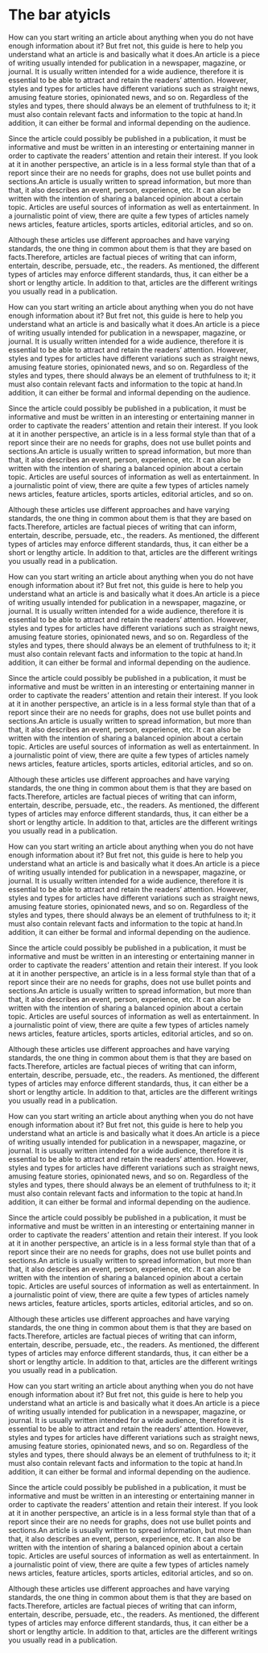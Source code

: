 # The bar atyicls

How can you start writing an article about anything when you do not have enough information about it? But fret not, this guide is here to help you understand what an article is and basically what it does.An article is a piece of writing usually intended for publication in a newspaper, magazine, or journal. It is usually written intended for a wide audience, therefore it is essential to be able to attract and retain the readers’ attention. However, styles and types for articles have different variations such as straight news, amusing feature stories, opinionated news, and so on. Regardless of the styles and types, there should always be an element of truthfulness to it; it must also contain relevant facts and information to the topic at hand.In addition, it can either be formal and informal depending on the audience.

Since the article could possibly be published in a publication, it must be informative and must be written in an interesting or entertaining manner in order to captivate the readers’ attention and retain their interest. If you look at it in another perspective, an article is in a less formal style than that of a report since their are no needs for graphs, does not use bullet points and sections.An article is usually written to spread information, but more than that, it also describes an event, person, experience, etc. It can also be written with the intention of sharing a balanced opinion about a certain topic. Articles are useful sources of information as well as entertainment. In a journalistic point of view, there are quite a few types of articles namely news articles, feature articles, sports articles, editorial articles, and so on.

Although these articles use different approaches and have varying standards, the one thing in common about them is that they are based on facts.Therefore, articles are factual pieces of writing that can inform, entertain, describe, persuade, etc., the readers. As mentioned, the different types of articles may enforce different standards, thus, it can either be a short or lengthy article. In addition to that, articles are the different writings you usually read in a publication.

How can you start writing an article about anything when you do not have enough information about it? But fret not, this guide is here to help you understand what an article is and basically what it does.An article is a piece of writing usually intended for publication in a newspaper, magazine, or journal. It is usually written intended for a wide audience, therefore it is essential to be able to attract and retain the readers’ attention. However, styles and types for articles have different variations such as straight news, amusing feature stories, opinionated news, and so on. Regardless of the styles and types, there should always be an element of truthfulness to it; it must also contain relevant facts and information to the topic at hand.In addition, it can either be formal and informal depending on the audience.

Since the article could possibly be published in a publication, it must be informative and must be written in an interesting or entertaining manner in order to captivate the readers’ attention and retain their interest. If you look at it in another perspective, an article is in a less formal style than that of a report since their are no needs for graphs, does not use bullet points and sections.An article is usually written to spread information, but more than that, it also describes an event, person, experience, etc. It can also be written with the intention of sharing a balanced opinion about a certain topic. Articles are useful sources of information as well as entertainment. In a journalistic point of view, there are quite a few types of articles namely news articles, feature articles, sports articles, editorial articles, and so on.

Although these articles use different approaches and have varying standards, the one thing in common about them is that they are based on facts.Therefore, articles are factual pieces of writing that can inform, entertain, describe, persuade, etc., the readers. As mentioned, the different types of articles may enforce different standards, thus, it can either be a short or lengthy article. In addition to that, articles are the different writings you usually read in a publication.

How can you start writing an article about anything when you do not have enough information about it? But fret not, this guide is here to help you understand what an article is and basically what it does.An article is a piece of writing usually intended for publication in a newspaper, magazine, or journal. It is usually written intended for a wide audience, therefore it is essential to be able to attract and retain the readers’ attention. However, styles and types for articles have different variations such as straight news, amusing feature stories, opinionated news, and so on. Regardless of the styles and types, there should always be an element of truthfulness to it; it must also contain relevant facts and information to the topic at hand.In addition, it can either be formal and informal depending on the audience.

Since the article could possibly be published in a publication, it must be informative and must be written in an interesting or entertaining manner in order to captivate the readers’ attention and retain their interest. If you look at it in another perspective, an article is in a less formal style than that of a report since their are no needs for graphs, does not use bullet points and sections.An article is usually written to spread information, but more than that, it also describes an event, person, experience, etc. It can also be written with the intention of sharing a balanced opinion about a certain topic. Articles are useful sources of information as well as entertainment. In a journalistic point of view, there are quite a few types of articles namely news articles, feature articles, sports articles, editorial articles, and so on.

Although these articles use different approaches and have varying standards, the one thing in common about them is that they are based on facts.Therefore, articles are factual pieces of writing that can inform, entertain, describe, persuade, etc., the readers. As mentioned, the different types of articles may enforce different standards, thus, it can either be a short or lengthy article. In addition to that, articles are the different writings you usually read in a publication.

How can you start writing an article about anything when you do not have enough information about it? But fret not, this guide is here to help you understand what an article is and basically what it does.An article is a piece of writing usually intended for publication in a newspaper, magazine, or journal. It is usually written intended for a wide audience, therefore it is essential to be able to attract and retain the readers’ attention. However, styles and types for articles have different variations such as straight news, amusing feature stories, opinionated news, and so on. Regardless of the styles and types, there should always be an element of truthfulness to it; it must also contain relevant facts and information to the topic at hand.In addition, it can either be formal and informal depending on the audience.

Since the article could possibly be published in a publication, it must be informative and must be written in an interesting or entertaining manner in order to captivate the readers’ attention and retain their interest. If you look at it in another perspective, an article is in a less formal style than that of a report since their are no needs for graphs, does not use bullet points and sections.An article is usually written to spread information, but more than that, it also describes an event, person, experience, etc. It can also be written with the intention of sharing a balanced opinion about a certain topic. Articles are useful sources of information as well as entertainment. In a journalistic point of view, there are quite a few types of articles namely news articles, feature articles, sports articles, editorial articles, and so on.

Although these articles use different approaches and have varying standards, the one thing in common about them is that they are based on facts.Therefore, articles are factual pieces of writing that can inform, entertain, describe, persuade, etc., the readers. As mentioned, the different types of articles may enforce different standards, thus, it can either be a short or lengthy article. In addition to that, articles are the different writings you usually read in a publication.

How can you start writing an article about anything when you do not have enough information about it? But fret not, this guide is here to help you understand what an article is and basically what it does.An article is a piece of writing usually intended for publication in a newspaper, magazine, or journal. It is usually written intended for a wide audience, therefore it is essential to be able to attract and retain the readers’ attention. However, styles and types for articles have different variations such as straight news, amusing feature stories, opinionated news, and so on. Regardless of the styles and types, there should always be an element of truthfulness to it; it must also contain relevant facts and information to the topic at hand.In addition, it can either be formal and informal depending on the audience.

Since the article could possibly be published in a publication, it must be informative and must be written in an interesting or entertaining manner in order to captivate the readers’ attention and retain their interest. If you look at it in another perspective, an article is in a less formal style than that of a report since their are no needs for graphs, does not use bullet points and sections.An article is usually written to spread information, but more than that, it also describes an event, person, experience, etc. It can also be written with the intention of sharing a balanced opinion about a certain topic. Articles are useful sources of information as well as entertainment. In a journalistic point of view, there are quite a few types of articles namely news articles, feature articles, sports articles, editorial articles, and so on.

Although these articles use different approaches and have varying standards, the one thing in common about them is that they are based on facts.Therefore, articles are factual pieces of writing that can inform, entertain, describe, persuade, etc., the readers. As mentioned, the different types of articles may enforce different standards, thus, it can either be a short or lengthy article. In addition to that, articles are the different writings you usually read in a publication.

How can you start writing an article about anything when you do not have enough information about it? But fret not, this guide is here to help you understand what an article is and basically what it does.An article is a piece of writing usually intended for publication in a newspaper, magazine, or journal. It is usually written intended for a wide audience, therefore it is essential to be able to attract and retain the readers’ attention. However, styles and types for articles have different variations such as straight news, amusing feature stories, opinionated news, and so on. Regardless of the styles and types, there should always be an element of truthfulness to it; it must also contain relevant facts and information to the topic at hand.In addition, it can either be formal and informal depending on the audience.

Since the article could possibly be published in a publication, it must be informative and must be written in an interesting or entertaining manner in order to captivate the readers’ attention and retain their interest. If you look at it in another perspective, an article is in a less formal style than that of a report since their are no needs for graphs, does not use bullet points and sections.An article is usually written to spread information, but more than that, it also describes an event, person, experience, etc. It can also be written with the intention of sharing a balanced opinion about a certain topic. Articles are useful sources of information as well as entertainment. In a journalistic point of view, there are quite a few types of articles namely news articles, feature articles, sports articles, editorial articles, and so on.

Although these articles use different approaches and have varying standards, the one thing in common about them is that they are based on facts.Therefore, articles are factual pieces of writing that can inform, entertain, describe, persuade, etc., the readers. As mentioned, the different types of articles may enforce different standards, thus, it can either be a short or lengthy article. In addition to that, articles are the different writings you usually read in a publication.